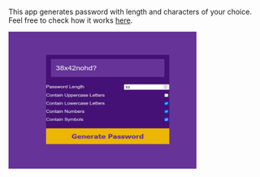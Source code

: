 This app generates password with length and characters of your choice. 
Feel free to check how it works <a href="https://slavilpopcharov.github.io/Password-Generator/">here</a>.

<img src="screenshot - 1.png" href="https://slavilpopcharov.github.io/Password-Generator/"  style="height:270px; width:370px">
